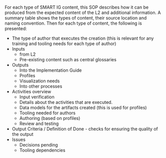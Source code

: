 For each type of SMART IG content, this SOP describes how it can be produced from the expected content of the L2 and additional information. A summary table shows the types of content, their source location and naming convention. Then for each type of content, the following is presented:

* The type of author that executes the creation (this is relevant for any training and tooling needs for each type of author)
* Inputs 
  - from L2
  - Pre-existing content such as central glossaries
* Outputs
  - Into the Implementation Guide
  - Profiles 
  - Visualization needs
  - Into other processes
* Activities overview
  - Input verification  
  - Details about the activities that are executed. 
  - Data models for the artifacts created (this is used for profiles) 
  - Tooling needed for authors 
  - Authoring (based on profiles) 
  - Review and testing 
* Output Criteria / Definition of Done - checks for ensuring the quality of the output
* Issues
  - Decisions pending
  - Tooling dependencies
